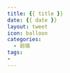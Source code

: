```yaml
---
title: {{ title }}
date: {{ date }}
layout: tweet
icon: balloon
categories:
  - 前端
tags:
- 
---
```

